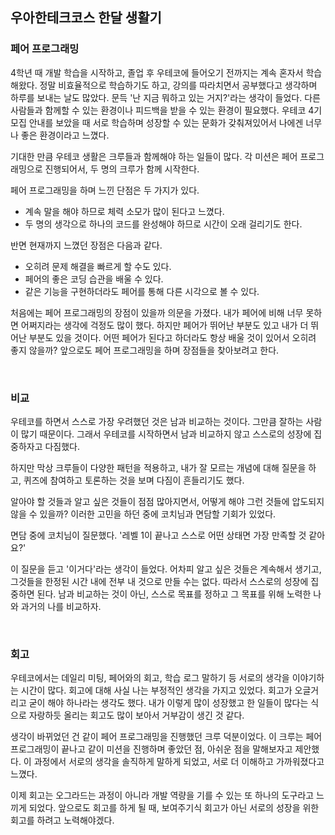 ## 우아한테크코스 한달 생활기

### 페어 프로그래밍

4학년 때 개발 학습을 시작하고, 졸업 후 우테코에 들어오기 전까지는 계속 혼자서 학습해왔다. 정말 비효율적으로 학습하기도 하고, 강의를 따라치면서 공부했다고 생각하며 하루를 보내는 날도 많았다. 문득 '난 지금 뭐하고 있는 거지?'라는 생각이 들었다. 다른 사람들과 함께할 수 있는 환경이나 피드백을 받을 수 있는 환경이 필요했다. 우테코 4기 모집 안내를 보았을 때 서로 학습하며 성장할 수 있는 문화가 갖춰져있어서 나에겐 너무나 좋은 환경이라고 느꼈다.

기대한 만큼 우테코 생활은 크루들과 함께해야 하는 일들이 많다. 각 미션은 페어 프로그래밍으로 진행되어서, 두 명의 크루가 함께 시작한다.

페어 프로그래밍을 하며 느낀 단점은 두 가지가 있다.

- 계속 말을 해야 하므로 체력 소모가 많이 된다고 느꼈다.
- 두 명의 생각으로 하나의 코드를 완성해야 하므로 시간이 오래 걸리기도 한다.

반면 현재까지 느꼈던 장점은 다음과 같다.

- 오히려 문제 해결을 빠르게 할 수도 있다.
- 페어의 좋은 코딩 습관을 배울 수 있다.
- 같은 기능을 구현하더라도 페어를 통해 다른 시각으로 볼 수 있다.

처음에는 페어 프로그래밍의 장점이 있을까 의문을 가졌다. 내가 페어에 비해 너무 못하면 어쩌지라는 생각에 걱정도 많이 했다. 하지만 페어가 뛰어난 부분도 있고 내가 더 뛰어난 부분도 있을 것이다. 어떤 페어가 된다고 하더라도 항상 배울 것이 있어서 오히려 좋지 않을까? 앞으로도 페어 프로그래밍을 하며 장점들을 찾아보려고 한다.

<br>

### 비교

우테코를 하면서 스스로 가장 우려했던 것은 남과 비교하는 것이다. 그만큼 잘하는 사람이 많기 때문이다. 그래서 우테코를 시작하면서 남과 비교하지 않고 스스로의 성장에 집중하자고 다짐했다.

하지만 막상 크루들이 다양한 패턴을 적용하고, 내가 잘 모르는 개념에 대해 질문을 하고, 퀴즈에 참여하고 토론하는 것을 보며 다짐이 흔들리기도 했다.

알아야 할 것들과 알고 싶은 것들이 점점 많아지면서, 어떻게 해야 그런 것들에 압도되지 않을 수 있을까? 이러한 고민을 하던 중에 코치님과 면담할 기회가 있었다.

면담 중에 코치님이 질문했다. '레벨 1이 끝나고 스스로 어떤 상태면 가장 만족할 것 같아요?'

이 질문을 듣고 '이거다'라는 생각이 들었다. 어차피 알고 싶은 것들은 계속해서 생기고, 그것들을 한정된 시간 내에 전부 내 것으로 만들 수는 없다. 따라서 스스로의 성장에 집중하면 된다. 남과 비교하는 것이 아닌, 스스로 목표를 정하고 그 목표를 위해 노력한 나와 과거의 나를 비교하자.

<br>

### 회고

우테코에서는 데일리 미팅, 페어와의 회고, 학습 로그 말하기 등 서로의 생각을 이야기하는 시간이 많다. 회고에 대해 사실 나는 부정적인 생각을 가지고 있었다. 회고가 오글거리고 굳이 해야 하나라는 생각도 했다. 내가 이렇게 많이 성장했고 한 일들이 많다는 식으로 자랑하듯 올리는 회고도 많이 보아서 거부감이 생긴 것 같다.

생각이 바뀌었던 건 같이 페어 프로그래밍을 진행했던 크루 덕분이었다. 이 크루는 페어 프로그래밍이 끝나고 같이 미션을 진행하며 좋았던 점, 아쉬운 점을 말해보자고 제안했다. 이 과정에서 서로의 생각을 솔직하게 말하게 되었고, 서로 더 이해하고 가까워졌다고 느꼈다.

이제 회고는 오그라드는 과정이 아니라 개발 역량을 기를 수 있는 또 하나의 도구라고 느끼게 되었다. 앞으로도 회고를 하게 될 때, 보여주기식 회고가 아닌 서로의 성장을 위한 회고를 하려고 노력해야겠다.
